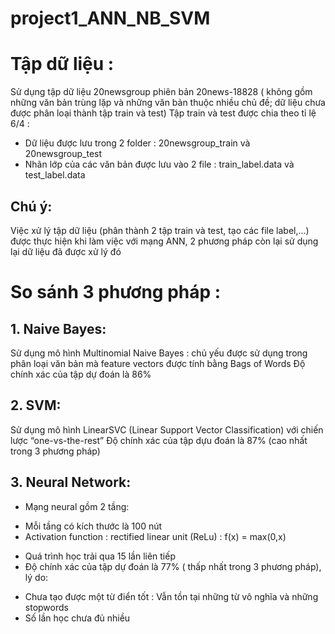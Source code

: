 # project1_ANN_NB_SVM
# Tập dữ liệu :
  Sử dụng tập dữ liệu 20newsgroup phiên bản 20news-18828 ( không gồm những văn bản trùng lặp và những văn bản thuộc nhiều chủ đề; dữ liệu chưa được phân loại thành tập train và test)
  Tập train và test được chia theo tỉ lệ 6/4 :
   - Dữ liệu được lưu trong 2 folder : 20newsgroup_train và 20newsgroup_test
   - Nhãn lớp của các văn bản được lưu vào 2 file : train_label.data và test_label.data
## Chú ý:
   Việc xử lý tập dữ liệu (phân thành 2 tập train và test, tạo các file label,...) được thực hiện khi làm việc với mạng ANN, 2 phương pháp còn lại sử dụng lại dữ liệu đã được xử lý đó
# So sánh 3 phương pháp : 
## 1. Naive Bayes:
  Sử dụng mô hình Multinomial Naive Bayes : chủ yếu được sử dụng trong phân loại văn bản mà feature vectors được tính bằng Bags of Words 
  Độ chính xác của tập dự đoán là 86%
## 2. SVM:
  Sử dụng mô hình LinearSVC (Linear Support Vector Classification) với chiến lược “one-vs-the-rest”
  Độ chính xác của tập dựu đoán là 87% (cao nhất trong 3 phương pháp)
## 3. Neural Network:
  - Mạng neural gồm 2 tầng:
   + Mỗi tầng có kích thước là 100 nút
   + Activation function : rectified linear unit (ReLu) : f(x) = max(0,x)
  - Quá trình học trải qua 15 lần liên tiếp
  - Độ chính xác của tập dự đoán là 77% ( thấp nhất trong 3 phương pháp), lý do:
   + Chưa tạo được một từ điển tốt : Vẫn tồn tại những từ vô nghĩa và những stopwords
   + Số lần học chưa đủ nhiều
   
     
  
